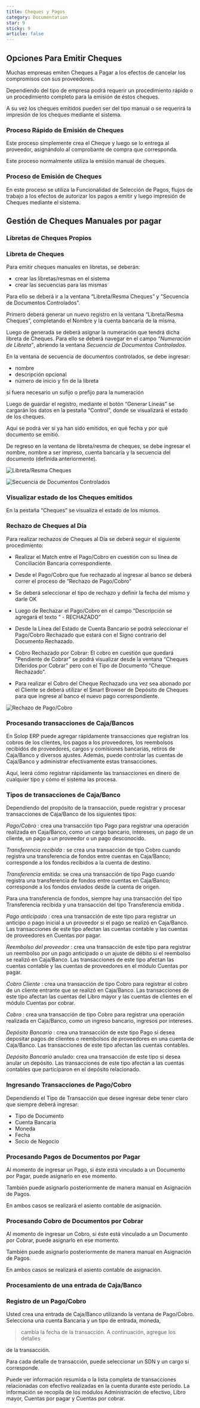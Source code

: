 ```yaml
---
title: Cheques y Pagos
category: Documentation
star: 9
sticky: 9
article: false
---
```


## Opciones Para Emitir Cheques

Muchas empresas emiten Cheques a Pagar a los efectos de cancelar los compromisos con sus proveedores.

Dependiendo del tipo de empresa podrá requerir un procedimiento rápido o un procedimiento completo para la emisión de éstos cheques.

A su vez los cheques emitidos pueden ser del tipo manual o se requerirá la impresión de los cheques mediante el sistema.

### Proceso Rápido de Emisión de Cheques

Este proceso simplemente crea el Cheque y luego se lo entrega al proveedor, asignándolo al comprobante de compra que corresponda.

Este proceso normalmente utiliza la emisión manual de cheques.

### Proceso de Emisión de Cheques

En este proceso se utiliza la Funcionalidad de Selección de Pagos, flujos de trabajo a los efectos de autorizar los pagos a emitir y luego impresión de Cheques mediante el sistema.

## Gestión de Cheques Manuales por pagar

### Libretas de Cheques Propios

### Libreta de Cheques

Para emitir cheques manuales en libretas, se deberán:

* crear las libretas/resmas en el sistema
* crear las secuencias para las mismas

Para ello se deberá ir a la ventana “Libreta/Resma Cheques” y “Secuencia de Documentos Controlados”.

Primero deberá generar un nuevo registro en la ventana “Libreta/Resma Cheques”, completando el Nombre y la cuenta bancaria de la misma.

Luego de generada se deberá asignar la numeración que tendrá dicha libreta de Cheques. Para ello se deberá navegar en el campo *“Numeración de Libreta”*, abriendo la ventana *Secuencia de Documentos Controlados*.

En la ventana de secuencia de documentos controlados, se debe ingresar:

* nombre
* descripción opcional
* número de inicio y fin de la libreta

si fuera necesario un sufijo o prefijo para la numeración

Luego de guardar el registro, mediante el botón “Generar Líneas” se cargarán los datos en la pestaña “Control”, donde se visualizará el estado de los cheques.

Aquí se podrá ver si ya han sido emitidos, en qué fecha y por qué documento se emitió.

De regreso en la ventana de libreta/resma de cheques, se debe ingresar el nombre, nombre a ser impreso, cuenta bancaria y la secuencia del documento (definida anteriormente).

![Libreta/Resma Cheques](/assets/img/docs/balance-management/bam-checks2.png)

![Secuencia de Documentos Controlados](/assets/img/docs/balance-management/bam-checks3.png)

### Visualizar estado de los Cheques emitidos

En la pestaña “Cheques” se visualiza el estado de los mismos.

### Rechazo de Cheques al Día

Para realizar rechazos de Cheques al Día se deberá seguir el siguiente procedimiento:

* Realizar el Match entre el Pago/Cobro en cuestión con su línea de Conciliación Bancaria correspondiente.
* Desde el Pago/Cobro que fue rechazado al ingresar al banco se deberá correr el proceso de “Rechazo de Pago/Cobro”
* Se deberá seleccionar el tipo de rechazo y definir la fecha del mismo y darle OK


* Luego de Rechazar el Pago/Cobro en el campo “Descripción se agregará el texto “ - RECHAZADO”


* Desde la Línea del Estado de Cuenta Bancario se podrá seleccionar el Pago/Cobro Rechazado que estará con el Signo contrario del Documento Rechazado.


* Cobro Rechazado por Cobrar: El cobro en cuestión que quedará “Pendiente de Cobrar” se podrá visualizar desde la ventana “Cheques Diferidos por Cobrar” pero con el Tipo de Documento “Cheque Rechazado”.


* Para realizar el Cobro del Cheque Rechazado una vez sea abonado por el Cliente se deberá utilizar el Smart Browser de Depósito de Cheques para que ingrese al banco el nuevo pago correspondiente.

![Rechazo de Pago/Cobro](/assets/img/docs/balance-management/bam-checks1.png)

### Procesando transacciones de Caja/Bancos

En Solop ERP puede agregar rápidamente transacciones que registran los cobros de los clientes, los pagos a los proveedores, los reembolsos recibidos de proveedores, cargos y comisiones bancarias, retiros de Caja/Banco y diversos ajustes. Además, puede controlar las cuentas de Caja/Banco y administrar efectivamente estas transacciones.

Aquí, leerá cómo registrar rápidamente las transacciones en dinero de cualquier tipo y cómo el sistema las procesa.

### Tipos de transacciones de Caja/Banco

Dependiendo del propósito de la transacción, puede registrar y procesar transacciones de Caja/Banco de los siguientes tipos:

*Pago/Cobro* : crea una transacción tipo Pago para registrar una operación realizada en Caja/Banco, como un cargo bancario, intereses, un pago de un cliente, un pago a un proveedor o un pago desconocido.

*Transferencia recibida* : se crea una transacción de tipo Cobro cuando registra una transferencia de fondos entre cuentas en Caja/Banco; corresponde a los fondos recibidos a la cuenta de destino.

*Transferencia* emitida: se crea una transacción de tipo Pago cuando registra una transferencia de fondos entre cuentas en Caja/Banco; corresponde a los fondos enviados desde la cuenta de origen.

Para una transferencia de fondos, siempre hay una transacción del tipo Transferencia recibida y una transacción del tipo Transferencia emitida .

*Pago anticipado* : crea una transacción de este tipo para registrar un anticipo o pago inicial a un proveedor si el pago se realizó en Caja/Banco. Las transacciones de este tipo afectan las cuentas contable y las cuentas de proveedores en Cuentas por pagar.

*Reembolso del proveedor* : crea una transacción de este tipo para registrar un reembolso por un pago anticipado o un ajuste de débito si el reembolso se realizó en Caja/Banco. Las transacciones de este tipo afectan las cuentas contable y las cuentas de proveedores en el módulo Cuentas por pagar.

*Cobro Cliente* : crea una transacción de tipo Cobro para registrar el cobro de un cliente entrante que se realizó en Caja/Banco. Las transacciones de este tipo afectan las cuentas del Libro mayor y las cuentas de clientes en el módulo Cuentas por cobrar.

*Cobro* : crea una transacción de tipo Cobro para registrar una operación realizada en Caja/Banco, como un ingreso bancario, ingresos por intereses.

*Depósito Bancario* : crea una transacción de este tipo Pago si desea depositar pagos de clientes o reembolsos de proveedores en una cuenta de Caja/Banco. Las transacciones de este tipo afectan las cuentas contables.

*Depósito Bancario* anulado: crea una transacción de este tipo si desea anular un depósito. Las transacciones de este tipo afectan a las cuentas contables que participaron en el depósito relacionado.

### Ingresando Transacciones de Pago/Cobro

Dependiendo el Tipo de Transacción que desee ingresar debe tener claro que siempre deberá ingresar:

* Tipo de Documento
* Cuenta Bancaria
* Moneda
* Fecha
* Socio de Negocio

### Procesando Pagos de Documentos por Pagar

Al momento de ingresar un Pago, si éste está vinculado a un Documento por Pagar, puede asignarlo en ese momento.

También puede asignarlo posteriormente de manera manual en Asignación de Pagos.

En ambos casos se realizará el asiento contable de asignación.

### Procesando Cobro de Documentos por Cobrar

Al momento de ingresar un Cobro, si éste está vinculado a un Documento por Cobrar, puede asignarlo en ese momento.

También puede asignarlo posteriormente de manera manual en Asignación de Pagos.

En ambos casos se realizará el asiento contable de asignación.

### Procesamiento de una entrada de Caja/Banco

### Registro de un Pago/Cobro

Usted crea una entrada de Caja/Banco utilizando la ventana de Pago/Cobro. Selecciona una cuenta Bancaria y un tipo de entrada, moneda,

> cambia la fecha de la transacción. A continuación, agregue los detalles

de la transacción.

Para cada detalle de transacción, puede seleccionar un SDN y un cargo si corresponde.

Puede ver información resumida o la lista completa de transacciones relacionadas con efectivo realizadas en la cuenta durante este período. La información se recopila de los módulos Administración de efectivo, Libro mayor, Cuentas por pagar y Cuentas por cobrar.